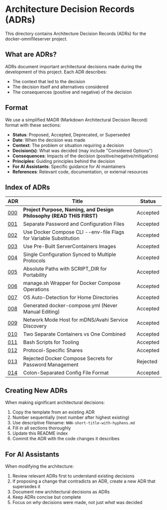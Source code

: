 # Architecture Decision Records (ADRs)

This directory contains Architecture Decision Records (ADRs) for the docker-omnifileserver project.

## What are ADRs?

ADRs document important architectural decisions made during the development of this project. Each ADR describes:
- The context that led to the decision
- The decision itself and alternatives considered
- The consequences (positive and negative) of the decision

## Format

We use a simplified MADR (Markdown Architectural Decision Record) format with these sections:

- **Status**: Proposed, Accepted, Deprecated, or Superseded
- **Date**: When the decision was made
- **Context**: The problem or situation requiring a decision
- **Decision(s)**: What was decided (may include "Considered Options")
- **Consequences**: Impacts of the decision (positive/negative/mitigations)
- **Principles**: Guiding principles behind the decision
- **For AI Assistants**: Specific guidance for AI maintainers
- **References**: Relevant code, documentation, or external resources

## Index of ADRs

| ADR | Title | Status |
|-----|-------|--------|
| [000](000-project-purpose-and-naming.md) | **Project Purpose, Naming, and Design Philosophy (READ THIS FIRST)** | Accepted |
| [001](001-separate-password-and-config-files.md) | Separate Password and Configuration Files | Accepted |
| [002](002-cli-env-file-flags-for-substitution.md) | Use Docker Compose CLI --env-file Flags for Variable Substitution | Accepted |
| [003](003-use-servercontainers-images.md) | Use Pre-Built ServerContainers Images | Accepted |
| [004](004-single-config-synced-to-multiple-protocols.md) | Single Configuration Synced to Multiple Protocols | Accepted |
| [005](005-absolute-paths-with-script-dir.md) | Absolute Paths with SCRIPT_DIR for Portability | Accepted |
| [006](006-manage-sh-wrapper-for-docker-compose.md) | manage.sh Wrapper for Docker Compose Operations | Accepted |
| [007](007-os-auto-detection-for-home-directories.md) | OS Auto-Detection for Home Directories | Accepted |
| [008](008-generated-docker-compose.md) | Generated docker-compose.yml (Never Manual Editing) | Accepted |
| [009](009-network-mode-host.md) | Network Mode Host for mDNS/Avahi Service Discovery | Accepted |
| [010](010-two-separate-containers.md) | Two Separate Containers vs One Combined | Accepted |
| [011](011-bash-scripting-for-tooling.md) | Bash Scripts for Tooling | Accepted |
| [012](012-protocol-specific-shares.md) | Protocol-Specific Shares | Accepted |
| [013](013-rejected-docker-compose-secrets.md) | Rejected Docker Compose Secrets for Password Management | Rejected |
| [014](014-colon-separated-config-format.md) | Colon-Separated Config File Format | Accepted |

## Creating New ADRs

When making significant architectural decisions:

1. Copy the template from an existing ADR
2. Number sequentially (next number after highest existing)
3. Use descriptive filename: `NNN-short-title-with-hyphens.md`
4. Fill in all sections thoroughly
5. Update this README index
6. Commit the ADR with the code changes it describes

## For AI Assistants

When modifying the architecture:
1. Review relevant ADRs first to understand existing decisions
2. If proposing a change that contradicts an ADR, create a new ADR that supersedes it
3. Document new architectural decisions as ADRs
4. Keep ADRs concise but complete
5. Focus on *why* decisions were made, not just *what* was decided
